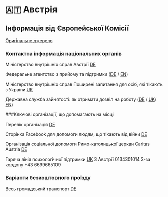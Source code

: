 # 🇦🇹 Австрiя

## Інформація від Європейської Комісії

[Оригінальне джерело](https://ec.europa.eu/info/strategy/priorities-2019-2024/stronger-europe-world/eu-solidarity-ukraine/eu-assistance-ukraine/information-people-fleeing-war-ukraine_uk)

### Контактна інформація національних органів

Міністерство внутрішніх справ Австрії [DE](https://www.bmi.gv.at/Ukraine/)

Федеральне агентство з прийому та підтримки ([DE](https://www.bbu.gv.at/ukraine) / [EN](https://www.bbu.gv.at/en))

Міністерство внутрішніх справ Поширені запитання для осіб, які тікають з України [UK](https://www.bmi.gv.at/ukraine/files/145_2022_FAQUkraine_Homepage_UKRAINISCH_V20220321.pdf)

Державна служба зайнятості: як отримати дозвіл на роботу ([DE](https://www.ams.at/arbeitsuchende/arbeiten-in-oesterreich-und-der-eu/ukraine#informationen-in-deutsch) / [UK](https://www.ams.at/arbeitsuchende/arbeiten-in-oesterreich-und-der-eu/ukraine#--)/ [EN](https://www.ams.at/arbeitsuchende/arbeiten-in-oesterreich-und-der-eu/ukraine#inormations-in-english))

 

###Ключові організації, що допомагають на місці

Перелік організацій [DE](https://www.bmi.gv.at/bmi_documents/2752.pdf)

Сторінка Facebook для допомоги людям, що тікають від війни [DE](https://www.facebook.com/groups/tuma.austria)

Організація соціальної допомоги Римо-католицької церкви Caritas Austria [DE](https://www.caritas.at/spenden-helfen/auslandshilfe/katastrophenhilfe/laender-brennpunkte/ukraine/ich-brauche-hilfe)

Гаряча лінія психологічної підтримки [UK](https://www.diakonie.at/file/download/32730/file/AMIKE-Telefon_Diakonie_Infoblatt_Ukrain_Russ_Engl.pdf)
З Австрії 0134301014
З-за кордону +43 6699665109

### Варіанти безкоштовного проїзду

Весь громадський транспорт [DE](https://www.bmk.gv.at/ministerium/ukraine.html)
